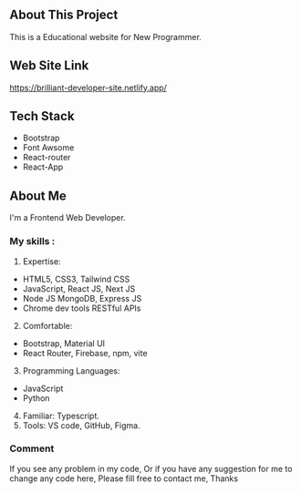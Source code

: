## About This Project

This is a Educational website for New Programmer.

## Web Site Link

https://brilliant-developer-site.netlify.app/

## Tech Stack

- Bootstrap
- Font Awsome
- React-router
- React-App

## About Me

I'm a Frontend Web Developer.
### My skills :
1. Expertise:
 - HTML5, CSS3, Tailwind CSS
 - JavaScript, React JS, Next JS
 - Node JS MongoDB, Express JS
 - Chrome dev tools RESTful APIs
2. Comfortable:
 - Bootstrap, Material UI
 - React Router, Firebase, npm, vite
3. Programming Languages: 
 - JavaScript
 - Python
4. Familiar: Typescript.
5. Tools: VS code, GitHub, Figma.


### Comment

If you see any problem in my code,
Or if you have any suggestion for me to change any code here,
Please fill free to contact me, Thanks
